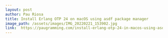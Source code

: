```yaml
---
layout: post
author: Pau Riosa
title: Install Erlang OTP 24 on macOS using asdf package manager
image_path: /assets/images/IMG_20220221_153902.jpg
link:  https://paugramming.com/install-erlang-otp-24-in-macos-using-asdf-package-manager
---
```


